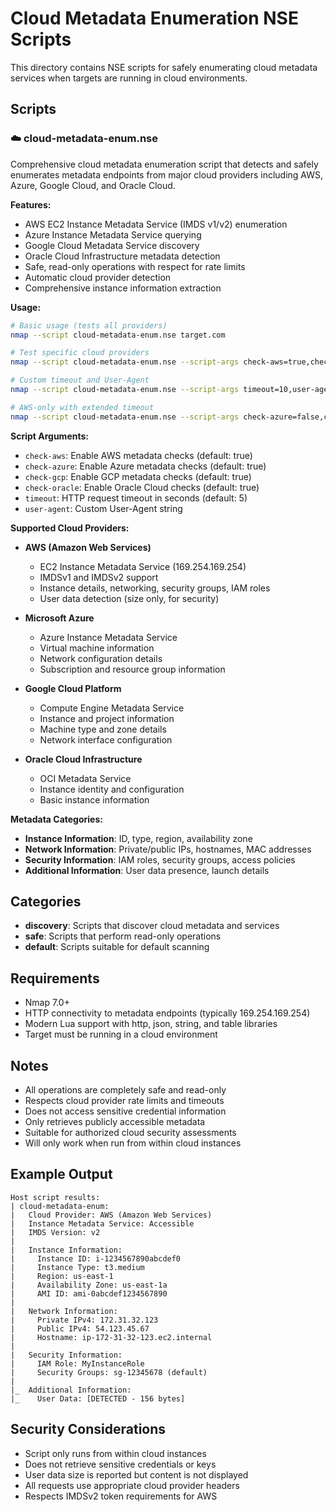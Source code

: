 # Cloud Metadata Enumeration NSE Scripts

This directory contains NSE scripts for safely enumerating cloud metadata services when targets are running in cloud environments.

## Scripts

### ☁️ cloud-metadata-enum.nse
Comprehensive cloud metadata enumeration script that detects and safely enumerates metadata endpoints from major cloud providers including AWS, Azure, Google Cloud, and Oracle Cloud.

**Features:**
- AWS EC2 Instance Metadata Service (IMDS v1/v2) enumeration
- Azure Instance Metadata Service querying
- Google Cloud Metadata Service discovery
- Oracle Cloud Infrastructure metadata detection
- Safe, read-only operations with respect for rate limits
- Automatic cloud provider detection
- Comprehensive instance information extraction

**Usage:**
```bash
# Basic usage (tests all providers)
nmap --script cloud-metadata-enum.nse target.com

# Test specific cloud providers
nmap --script cloud-metadata-enum.nse --script-args check-aws=true,check-azure=false target.com

# Custom timeout and User-Agent
nmap --script cloud-metadata-enum.nse --script-args timeout=10,user-agent="Custom Scanner" target.com

# AWS-only with extended timeout
nmap --script cloud-metadata-enum.nse --script-args check-azure=false,check-gcp=false,timeout=15 target.com
```

**Script Arguments:**
- `check-aws`: Enable AWS metadata checks (default: true)
- `check-azure`: Enable Azure metadata checks (default: true)
- `check-gcp`: Enable GCP metadata checks (default: true)
- `check-oracle`: Enable Oracle Cloud checks (default: true)
- `timeout`: HTTP request timeout in seconds (default: 5)
- `user-agent`: Custom User-Agent string

**Supported Cloud Providers:**
- **AWS (Amazon Web Services)**
  - EC2 Instance Metadata Service (169.254.169.254)
  - IMDSv1 and IMDSv2 support
  - Instance details, networking, security groups, IAM roles
  - User data detection (size only, for security)

- **Microsoft Azure**
  - Azure Instance Metadata Service
  - Virtual machine information
  - Network configuration details
  - Subscription and resource group information

- **Google Cloud Platform**
  - Compute Engine Metadata Service
  - Instance and project information
  - Machine type and zone details
  - Network interface configuration

- **Oracle Cloud Infrastructure**
  - OCI Metadata Service
  - Instance identity and configuration
  - Basic instance information

**Metadata Categories:**
- **Instance Information**: ID, type, region, availability zone
- **Network Information**: Private/public IPs, hostnames, MAC addresses
- **Security Information**: IAM roles, security groups, access policies
- **Additional Information**: User data presence, launch details

## Categories
- **discovery**: Scripts that discover cloud metadata and services
- **safe**: Scripts that perform read-only operations
- **default**: Scripts suitable for default scanning

## Requirements
- Nmap 7.0+
- HTTP connectivity to metadata endpoints (typically 169.254.169.254)
- Modern Lua support with http, json, string, and table libraries
- Target must be running in a cloud environment

## Notes
- All operations are completely safe and read-only
- Respects cloud provider rate limits and timeouts
- Does not access sensitive credential information
- Only retrieves publicly accessible metadata
- Suitable for authorized cloud security assessments
- Will only work when run from within cloud instances

## Example Output
```
Host script results:
| cloud-metadata-enum:
|   Cloud Provider: AWS (Amazon Web Services)
|   Instance Metadata Service: Accessible
|   IMDS Version: v2
|   
|   Instance Information:
|     Instance ID: i-1234567890abcdef0
|     Instance Type: t3.medium
|     Region: us-east-1
|     Availability Zone: us-east-1a
|     AMI ID: ami-0abcdef1234567890
|   
|   Network Information:
|     Private IPv4: 172.31.32.123
|     Public IPv4: 54.123.45.67
|     Hostname: ip-172-31-32-123.ec2.internal
|   
|   Security Information:
|     IAM Role: MyInstanceRole
|     Security Groups: sg-12345678 (default)
|   
|_  Additional Information:
|_    User Data: [DETECTED - 156 bytes]
```

## Security Considerations
- Script only runs from within cloud instances
- Does not retrieve sensitive credentials or keys
- User data size is reported but content is not displayed
- All requests use appropriate cloud provider headers
- Respects IMDSv2 token requirements for AWS